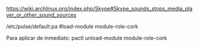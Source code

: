 https://wiki.archlinux.org/index.php/Skype#Skype_sounds_stops_media_player_or_other_sound_sources

/etc/pulse/default.pa
#load-module module-role-cork


Para aplicar de inmediato:
pactl unload-module module-role-cork
